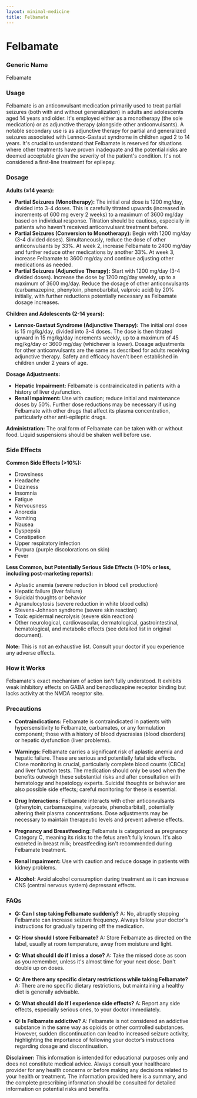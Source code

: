 ```yaml
---
layout: minimal-medicine
title: Felbamate
---
```


# Felbamate
### Generic Name
Felbamate

### Usage
Felbamate is an anticonvulsant medication primarily used to treat partial seizures (both with and without generalization) in adults and adolescents aged 14 years and older.  It's employed either as a monotherapy (the sole medication) or as adjunctive therapy (alongside other anticonvulsants).  A notable secondary use is as adjunctive therapy for partial and generalized seizures associated with Lennox-Gastaut syndrome in children aged 2 to 14 years.  It's crucial to understand that Felbamate is reserved for situations where other treatments have proven inadequate and the potential risks are deemed acceptable given the severity of the patient's condition.  It's not considered a first-line treatment for epilepsy.

### Dosage

**Adults (≥14 years):**

* **Partial Seizures (Monotherapy):**  The initial oral dose is 1200 mg/day, divided into 3-4 doses.  This is carefully titrated upwards (increased in increments of 600 mg every 2 weeks) to a maximum of 3600 mg/day based on individual response.  Titration should be cautious, especially in patients who haven't received anticonvulsant treatment before.  
* **Partial Seizures (Conversion to Monotherapy):**  Begin with 1200 mg/day (3-4 divided doses).  Simultaneously, reduce the dose of other anticonvulsants by 33%.  At week 2, increase Felbamate to 2400 mg/day and further reduce other medications by another 33%. At week 3, increase Felbamate to 3600 mg/day and continue adjusting other medications as needed.
* **Partial Seizures (Adjunctive Therapy):** Start with 1200 mg/day (3-4 divided doses). Increase the dose by 1200 mg/day weekly, up to a maximum of 3600 mg/day.  Reduce the dosage of other anticonvulsants (carbamazepine, phenytoin, phenobarbital, valproic acid) by 20% initially, with further reductions potentially necessary as Felbamate dosage increases.

**Children and Adolescents (2-14 years):**

* **Lennox-Gastaut Syndrome (Adjunctive Therapy):** The initial oral dose is 15 mg/kg/day, divided into 3-4 doses.  The dose is then titrated upward in 15 mg/kg/day increments weekly, up to a maximum of 45 mg/kg/day or 3600 mg/day (whichever is lower). Dosage adjustments for other anticonvulsants are the same as described for adults receiving adjunctive therapy.  Safety and efficacy haven't been established in children under 2 years of age.

**Dosage Adjustments:**

* **Hepatic Impairment:** Felbamate is contraindicated in patients with a history of liver dysfunction.
* **Renal Impairment:** Use with caution; reduce initial and maintenance doses by 50%.  Further dose reductions may be necessary if using Felbamate with other drugs that affect its plasma concentration, particularly other anti-epileptic drugs.


**Administration:** The oral form of Felbamate can be taken with or without food.  Liquid suspensions should be shaken well before use.


### Side Effects

**Common Side Effects (>10%):**

* Drowsiness
* Headache
* Dizziness
* Insomnia
* Fatigue
* Nervousness
* Anorexia
* Vomiting
* Nausea
* Dyspepsia
* Constipation
* Upper respiratory infection
* Purpura (purple discolorations on skin)
* Fever

**Less Common, but Potentially Serious Side Effects (1-10% or less, including post-marketing reports):**

* Aplastic anemia (severe reduction in blood cell production)
* Hepatic failure (liver failure)
* Suicidal thoughts or behavior
* Agranulocytosis (severe reduction in white blood cells)
* Stevens-Johnson syndrome (severe skin reaction)
* Toxic epidermal necrolysis (severe skin reaction)
* Other neurological, cardiovascular, dermatological, gastrointestinal, hematological, and metabolic effects (see detailed list in original document).


**Note:** This is not an exhaustive list. Consult your doctor if you experience any adverse effects.


### How it Works

Felbamate's exact mechanism of action isn't fully understood. It exhibits weak inhibitory effects on GABA and benzodiazepine receptor binding but lacks activity at the NMDA receptor site.


### Precautions

* **Contraindications:** Felbamate is contraindicated in patients with hypersensitivity to Felbamate, carbamates, or any formulation component; those with a history of blood dyscrasias (blood disorders) or hepatic dysfunction (liver problems).

* **Warnings:**  Felbamate carries a significant risk of aplastic anemia and hepatic failure.  These are serious and potentially fatal side effects.  Close monitoring is crucial, particularly complete blood counts (CBCs) and liver function tests.  The medication should only be used when the benefits outweigh these substantial risks and after consultation with hematology and hepatology experts.  Suicidal thoughts or behavior are also possible side effects; careful monitoring for these is essential.

* **Drug Interactions:** Felbamate interacts with other anticonvulsants (phenytoin, carbamazepine, valproate, phenobarbital), potentially altering their plasma concentrations.  Dose adjustments may be necessary to maintain therapeutic levels and prevent adverse effects.

* **Pregnancy and Breastfeeding:** Felbamate is categorized as pregnancy Category C, meaning its risks to the fetus aren't fully known.  It's also excreted in breast milk; breastfeeding isn't recommended during Felbamate treatment.

* **Renal Impairment:** Use with caution and reduce dosage in patients with kidney problems.

* **Alcohol:** Avoid alcohol consumption during treatment as it can increase CNS (central nervous system) depressant effects.


### FAQs

* **Q: Can I stop taking Felbamate suddenly?** A: No, abruptly stopping Felbamate can increase seizure frequency.  Always follow your doctor's instructions for gradually tapering off the medication.

* **Q: How should I store Felbamate?** A: Store Felbamate as directed on the label, usually at room temperature, away from moisture and light.

* **Q: What should I do if I miss a dose?** A: Take the missed dose as soon as you remember, unless it's almost time for your next dose.  Don't double up on doses.

* **Q: Are there any specific dietary restrictions while taking Felbamate?** A: There are no specific dietary restrictions, but maintaining a healthy diet is generally advisable.

* **Q: What should I do if I experience side effects?** A: Report any side effects, especially serious ones, to your doctor immediately.

* **Q:  Is Felbamate addictive?** A: Felbamate is not considered an addictive substance in the same way as opioids or other controlled substances. However,  sudden discontinuation can lead to increased seizure activity, highlighting the importance of following your doctor’s instructions regarding dosage and discontinuation.

**Disclaimer:** This information is intended for educational purposes only and does not constitute medical advice. Always consult your healthcare provider for any health concerns or before making any decisions related to your health or treatment.  The information provided here is a summary, and the complete prescribing information should be consulted for detailed information on potential risks and benefits.
